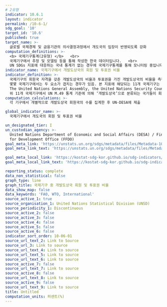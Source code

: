 ```yaml
---
# 2유형 
indicator: 10.6.1
layout: indicator
permalink: /10-6-1/
sdg_goal: '10'
target_id: '10.6'
published: true
target_name: >-
  글로벌 국제경제 및 금융기관의 의사결정과정에서 개도국의 입장이 반영되도록 강화
computation_definitions: >-
  <b> 국제기구통계(2유형) </b>   <br>
  국제기구에서 추정 및 모델링 등을 통해 작성한 한국 데이터입니다.   <br>
  UN SDGs 지표에 대응하는 국내 통계가 없는 경우에 국제기구통계를 통해 모니터링 중입니다. 
indicator_name: 국제기구에서 개발도상국의 회원 및 투표권 비율
indicator_definition: >-
  국제기구의 회원국 자격을 갖춘 개발도상국의 비율과 투표권을 가진 개발도상국의 비율을 측정함    <br>
  몇몇 국제기구에서는 두 요소가 겹치는 경우가 있음. 본 지표에 해당되는 11개 국제기구는 다음과 같음:
  The United Nations General Assembly, the United Nations Security Council, the United Nations Economic and Social Council, the International Monetary Fund, the International Bank for Reconstruction and Development, the International Finance Corporation, the African Development Bank, the Asian Development Bank, the Inter-American Development Bank, the World Trade Organisation, and the Financial Stability Board
  위 11개 국제기구에서 UN M.49 통계 기준에 의해 ‘개발도상국’으로 분류되는 국가들이 회원권이나 투표권을 가지고 있는지 여부를 확인 가능함
computation_calculations: >-
  각 기구에서 개별적으로 개발도상국 회원국의 수를 집계한 후 UN-DESA에 제출 

global_indicator_name: >-
  국제기구에서 개도국의 회원 및 투표권 비율

un_designated_tier: I
un_custodian_agency: >-
  United Nations Department of Economic and Social Affairs (DESA) / Financing
  for Development Office (FFDO)
goal_meta_link: 'https://unstats.un.org/sdgs/metadata/files/Metadata-10-06-01.pdf'
goal_meta_link_text: 'https://unstats.un.org/sdgs/metadata/files/Metadata-10-06-01.pdf'

goal_meta_local_link: 'https://kostat-sdg-kor.github.io/sdg-indicators/public/data/Metadata-10-06-01_KOR.pdf'
goal_meta_local_link_text: 'https://kostat-sdg-kor.github.io/sdg-indicators/public/data/Metadata-10-06-01_KOR.pdf'

reporting_status: complete
data_non_statistical: false
graph_type: line
graph_title: 국제기구 중 개발도상국 회원 및 투표권 비율
data_show_map: false
data_keywords: 'FAO, WTO, International'
source_active_1: true
source_organisation_1: United Nations Statistical Division (UNSD)
source_periodicity_1: Discontinuous
source_active_2: false
source_active_3: false
source_active_4: false
source_active_5: false
source_active_6: false
indicator_sort_order: 10-06-01
source_url_text_2: Link to Source
source_url_3: Link to source
source_url_text_4: Link to source
source_url_text_5: Link to source
source_url_text_6: Link to source
source_active_7: false
source_url_text_7: Link to source
source_active_8: false
source_url_text_8: Link to source
source_active_9: false
source_url_text_9: Link to source
title: Untitled
computation_units: 퍼센트(%)
---
```

